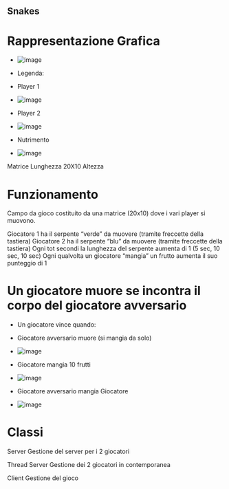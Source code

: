 ## Snakes
# Rappresentazione Grafica
- ![image](https://github.com/VolpiSte/Snakes/assets/101709267/d86013c4-64d5-4853-98dc-3df559a3e893)
- Legenda:

- Player 1
- ![image](https://github.com/VolpiSte/Snakes/assets/101709267/ae29b748-9bdd-41fe-b4d9-06dab8d5ed59)

- Player 2
- ![image](https://github.com/VolpiSte/Snakes/assets/101709267/cbd94675-7f17-4be3-99f8-fbb3229bee97)

- Nutrimento
- ![image](https://github.com/VolpiSte/Snakes/assets/101709267/bc8a1ad0-a77d-4e85-800c-d762a9610c61)


Matrice Lunghezza 20X10 Altezza


# Funzionamento
Campo da gioco costituito da una matrice (20x10) dove i vari player si muovono.

Giocatore 1 ha il serpente “verde” da muovere (tramite freccette della tastiera)
Giocatore 2 ha il serpente “blu” da muovere (tramite freccette della tastiera)
Ogni tot secondi la lunghezza del serpente aumenta di 1 (5 sec, 10 sec, 10 sec)
Ogni qualvolta un giocatore “mangia” un frutto aumenta il suo punteggio di 1

# Un giocatore muore se incontra il corpo del giocatore avversario

- Un giocatore vince quando:
- Giocatore avversario muore (si mangia da solo)
- ![image](https://github.com/VolpiSte/Snakes/assets/101709267/3ee43e03-f8fa-435c-b2e5-3d21f9a5c6b8)

- Giocatore mangia 10 frutti
- ![image](https://github.com/VolpiSte/Snakes/assets/101709267/8f6ba23d-f96c-4ffd-96a6-69df380674c2)

- Giocatore avversario mangia Giocatore
- ![image](https://github.com/VolpiSte/Snakes/assets/101709267/55b89e0c-24a5-4537-a05a-2d2cab91fa4c)

# Classi
Server
Gestione del server per i 2 giocatori

Thread Server
Gestione dei 2 giocatori in contemporanea

Client
Gestione del gioco



